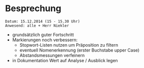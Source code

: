 # Besprechung

	Datum: 15.12.2014 (15 - 15.30 Uhr)
	Anwesend: alle + Herr Niekler

- grundsätzlich guter Fortschritt
- Markierungen noch verbessern:
	- Stopwort-Listen nutzen um Präposition zu filtern
	- eventuell Nomenerkennung (erster Buchstabe upper Case)
	- Abstandsmessungen verfeinern
- in Dokumentation Wert auf Analyse / Ausblick legen